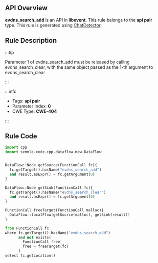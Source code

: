 ---
---


## API Overview
**evdns_search_add** is an API in **libevent**. This rule belongs to the **api pair** type. This rule is generated using [ChatDetector](../../tools/ChatDetector).
## Rule Description

:::tip

Parameter 1 of evdns_search_add must be released by calling evdns_search_clear, with the same object passed as the 1-th argument to evdns_search_clear

:::

:::info

- Tags: **api pair**
- Parameter Index: **0**
- CWE Type: **CWE-404**

:::

## Rule Code
```python
import cpp
import semmle.code.cpp.dataflow.new.DataFlow


DataFlow::Node getSource(FunctionCall fc){
  fc.getTarget().hasName("evdns_search_add")
  and result.asExpr() = fc.getArgument(0)
}

DataFlow::Node getSink(FunctionCall fc){
  fc.getTarget().hasName("evdns_search_clear")
  and result.asExpr() = fc.getArgument(0)
}

FunctionCall freeTarget(FunctionCall malloc){
  DataFlow::localFlow(getSource(malloc), getSink(result))
}

from FunctionCall fc
where fc.getTarget().hasName("evdns_search_add")
      and not exists(
        FunctionCall free| 
        free = freeTarget(fc)
      )
select fc.getLocation()
```